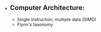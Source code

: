 - Computer Architecture:
  ----------------------

   - Single instruction, multiple data (SIMD)
   - Flynn's taxonomy
